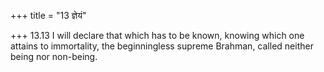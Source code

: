 +++
title = "13 ज्ञेयं"

+++
13.13 I will declare that which has to be known, knowing which one
attains to immortality, the beginningless supreme Brahman, called
neither being nor non-being.
